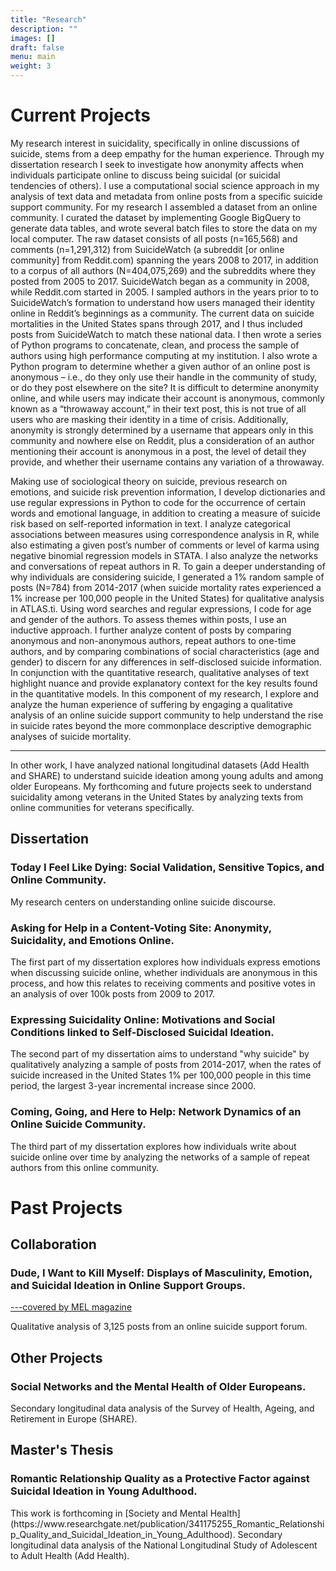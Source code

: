 ```yaml
---
title: "Research"
description: ""
images: []
draft: false
menu: main
weight: 3
---
```

<h1> Current Projects</h1>
<p>My research interest in suicidality, specifically in online discussions of suicide, stems from a deep empathy for the human experience. Through my dissertation research I seek to investigate how anonymity affects when individuals participate online to discuss being suicidal (or suicidal tendencies of others). I use a computational social science approach in my analysis of text data and metadata from online posts from a specific suicide support community. For my research I assembled a dataset from an online community. I curated the dataset by implementing Google BigQuery to generate data tables, and wrote several batch files to store the data on my local computer. The raw dataset consists of all posts (n=165,568) and comments (n=1,291,312) from SuicideWatch (a subreddit [or online community] from Reddit.com) spanning the years 2008 to 2017, in addition to a corpus of all authors (N=404,075,269) and the subreddits where they posted from 2005 to 2017. SuicideWatch began as a community in 2008, while Reddit.com started in 2005. I sampled authors in the years prior to to SuicideWatch’s formation to understand how users managed their identity online in Reddit’s beginnings as a community. The current data on suicide mortalities in the United States spans through 2017, and I thus included posts from SuicideWatch to match these national data.  I then wrote a series of Python programs to concatenate, clean, and process the sample of authors using high performance computing at my institution.  I also wrote a Python program to determine whether a given author of an online post is anonymous – i.e., do they only use their handle in the community of study, or do they post elsewhere on the site? It is difficult to determine anonymity online, and while users may indicate their account is anonymous, commonly known as a “throwaway account,” in their text post, this is not true of all users who are masking their identity in a time of crisis. Additionally, anonymity is strongly determined by a username that appears only in this community and nowhere else on Reddit, plus a consideration of an author mentioning their account is anonymous in a post, the level of detail they provide, and whether their username contains any variation of a throwaway.</p>

<p>Making use of sociological theory on suicide, previous research on emotions, and suicide risk prevention information, I develop dictionaries and use regular expressions in Python to code for the occurrence of certain words and emotional language, in addition to creating a measure of suicide risk based on self-reported information in text. I analyze categorical associations between measures using correspondence analysis in R, while also estimating a given post’s number of comments or level of karma using negative binomial regression models in STATA. I also analyze the networks and conversations of repeat authors in R. To gain a deeper understanding of why individuals are considering suicide, I generated a 1% random sample of posts (N=784) from 2014-2017 (when suicide mortality rates experienced a 1% increase per 100,000 people in the United States) for qualitative analysis in ATLAS.ti. Using word searches and regular expressions, I code for age and gender of the authors. To assess themes within posts, I use an inductive approach. I further analyze content of posts by comparing anonymous and non-anonymous authors, repeat authors to one-time authors, and by comparing combinations of social characteristics (age and gender) to discern for any differences in self-disclosed suicide information. In conjunction with the quantitative research, qualitative analyses of text highlight nuance and provide explanatory context for the key results found in the quantitative models. In this component of my research, I explore and analyze the human experience of suffering by engaging a qualitative analysis of an online suicide support community to help understand the rise in suicide rates beyond the more commonplace descriptive demographic analyses of suicide mortality. 
</p>

<hr>
<p>In other work, I have analyzed national longitudinal datasets (Add Health and SHARE) to understand suicide ideation among young adults and among older Europeans. My forthcoming and future projects seek to understand suicidality among veterans in the United States by analyzing texts from online communities for veterans specifically.</p>
  <h2>Dissertation</h2>
  <h3>Today I Feel Like Dying: Social Validation, Sensitive Topics, and Online Community.</h3>
 My research centers on understanding online suicide discourse. 
  
<h3>Asking for Help in a Content-Voting Site: Anonymity, Suicidality, and Emotions Online.</h3>
The first part of my dissertation explores how individuals express emotions when discussing suicide online, whether individuals are anonymous in this process, and how this relates to receiving comments and positive votes in an analysis of over 100k posts from 2009 to 2017. 
<h3>Expressing Suicidality Online: Motivations and Social Conditions linked to Self-Disclosed Suicidal Ideation.</h3>
  The second part of my dissertation aims to understand "why suicide" by qualitatively analyzing a sample of posts from 2014-2017, when the rates of suicide increased in the United States 1% per 100,000 people in this time period, the largest 3-year incremental increase since 2000. 
  <h3>Coming, Going, and Here to Help: Network Dynamics of an Online Suicide Community.</h3>
  The third part of my dissertation explores how individuals write about suicide online over time by analyzing the networks of a sample of repeat authors from this online community. 
  
  
<h1>Past Projects</h1>
<h2>Collaboration</h2>
<h3>Dude, I Want to Kill Myself: Displays of Masculinity, Emotion, and Suicidal Ideation in Online Support Groups.</h3>
<a href="https://melmagazine.com/en-us/story/for-suicidal-men-this-subreddit-can-be-the-difference-between-life-and-death">---covered by MEL magazine</a>

Qualitative analysis of 3,125 posts from an online suicide support forum. 

<h2>Other Projects</h2>
<h3>Social Networks and the Mental Health of Older Europeans.</h3>
Secondary longitudinal data analysis of the Survey of Health, Ageing, and Retirement in Europe (SHARE).

<h2>Master's Thesis</h2>
<h3>Romantic Relationship Quality as a Protective Factor against Suicidal Ideation in Young Adulthood.</h3>
This work is forthcoming in [Society and Mental Health](https://www.researchgate.net/publication/341175255_Romantic_Relationship_Quality_and_Suicidal_Ideation_in_Young_Adulthood). Secondary longitudinal data analysis of the National Longitudinal Study of Adolescent to Adult Health (Add Health).  
